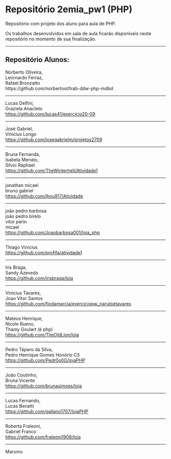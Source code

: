 # Repositório 2emia_pw1 (PHP)
Repositório com projeto dos aluno para aula de PHP.

Os trabalhos desenvolvidos em sala de aula ficarão disponíveis neste repositório no momento de sua finalização.
<hr />

<h2>Repositório Alunos: </h2>
Norberto Oliveira, <br />
Leornardo Ferraz, <br />
Rafael Bronzatto <br />
https://github.com/norbertool/trab-ddw-php-mdbd
<hr />

Lucas Delfini, <br />
Graziela Anacleto <br />
https://github.com/lucas41/exercicio20-09
<hr />

José Gabriel, <br />
Vinicius Longo <br />
https://github.com/josegabrielm/projetos2709
<hr />

Bruna Fernanda, <br />
Isabela Menato, <br />
Silvio Raphael <br />
https://github.com/TheWinterhell/Atividade1
<hr />


jonathan micael <br />
bruno gabriel <br />
https://github.com/jhou917/Atividade
<hr />

joão pedro barbosa <br />
joão pedro birelo <br />
vitor perin <br />
micael <br />
https://github.com/Joaobarbosa001/loja_php
<hr />

Thiago Vinicius<br />
https://github.com/profifa/atividade1
<hr />

Iris Braga, <br />
Sandy Azevedo <br />
https://github.com/irisbraga/loja
<hr />

Vinicius Tavares, <br />
Joao Vitor Santos <br />
https://github.com/fiodamarcia/exerciciopw_narutoetavares
<hr />

Mateus Henrique, <br />
Nicole Bueno, <br />
Thamy Goulart (é php) <br />
https://github.com/TheOldLion/loja
<hr />

Pedro Táparo da Silva, <br />
Pedro Henrique Gomes Honório CS <br />
https://github.com/Pedr0o0G/lojaPHP
<hr />

João Coutinho, <br />
Bruna Vicente <br />
https://github.com/brunasimoes/loja
<hr />

Lucas Fernando, <br />
Lucas Benatti <br />
https://github.com/gallano1707/lojaPHP
<hr />

Roberta Fraleoni, <br />
Gabriel Franco <br />
https://github.com/fraleoni1908/loja
<hr />
Maromo
